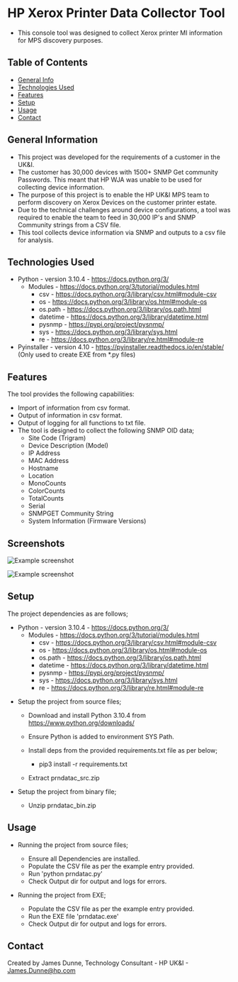 # HP Xerox Printer Data Collector Tool
 - This console tool was designed to collect Xerox printer MI information for MPS discovery purposes.

## Table of Contents
* [General Info](#general-information)
* [Technologies Used](#technologies-used)
* [Features](#features)
* [Setup](#setup)
* [Usage](#usage)
* [Contact](#contact)

## General Information
- This project was developed for the requirements of a customer in the UK&I.
- The customer has 30,000 devices with 1500+ SNMP Get community Passwords. This meant that HP WJA was unable to be used for collecting device information.
- The purpose of this project is to enable the HP UK&I MPS team to perform discovery on Xerox Devices on the customer printer estate.
- Due to the technical challenges around device configurations, a tool was required to enable the team to feed in 30,000 IP's and SNMP Community strings from a CSV file.
- This tool collects device information via SNMP and outputs to a csv file for analysis.

## Technologies Used
- Python - version 3.10.4 - https://docs.python.org/3/
    - Modules - https://docs.python.org/3/tutorial/modules.html
        - csv - https://docs.python.org/3/library/csv.html#module-csv
        - os - https://docs.python.org/3/library/os.html#module-os
        - os.path - https://docs.python.org/3/library/os.path.html
        - datetime - https://docs.python.org/3/library/datetime.html
        - pysnmp - https://pypi.org/project/pysnmp/
        - sys -  https://docs.python.org/3/library/sys.html
        - re - https://docs.python.org/3/library/re.html#module-re
- Pyinstaller - version 4.10 - https://pyinstaller.readthedocs.io/en/stable/ (Only used to create EXE from *.py files)

## Features
The tool provides the following capabilities:

- Import of information from csv format.
- Output of information in csv format.
- Output of logging for all functions to txt file.
- The tool is designed to collect the following SNMP OID data;
    - Site Code (Trigram)
    - Device Description (Model)
    - IP Address
    - MAC Address
    - Hostname
    - Location
    - MonoCounts
    - ColorCounts
    - TotalCounts
    - Serial
    - SNMPGET Community String
    - System Information (Firmware Versions)

## Screenshots
![Example screenshot](./img/screenshot1.PNG)

![Example screenshot](./img/screenshot2.PNG)

## Setup
The project dependencies as are follows;

- Python - version 3.10.4 - https://docs.python.org/3/
    - Modules - https://docs.python.org/3/tutorial/modules.html
        - csv - https://docs.python.org/3/library/csv.html#module-csv
        - os - https://docs.python.org/3/library/os.html#module-os
        - os.path - https://docs.python.org/3/library/os.path.html
        - datetime - https://docs.python.org/3/library/datetime.html
        - pysnmp - https://pypi.org/project/pysnmp/
        - sys -  https://docs.python.org/3/library/sys.html
        - re - https://docs.python.org/3/library/re.html#module-re

* Setup the project from source files;

    - Download and install Python 3.10.4 from https://www.python.org/downloads/

    - Ensure Python is added to environment SYS Path.

    - Install deps from the provided requirements.txt file as per below;
 
        - pip3 install -r requirements.txt

    - Extract prndatac_src.zip

* Setup the project from binary file;

    - Unzip prndatac_bin.zip

## Usage
* Running the project from source files;

    - Ensure all Dependencies are installed.
    - Populate the CSV file as per the example entry provided. 
    - Run 'python prndatac.py'
    - Check Output dir for output and logs for errors. 

* Running the project from EXE;

    - Populate the CSV file as per the example entry provided. 
    - Run the EXE file 'prndatac.exe' 
    - Check Output dir for output and logs for errors.

## Contact
Created by James Dunne, Technology Consultant - HP UK&I - James.Dunne@hp.com